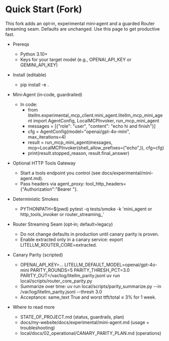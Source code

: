 # Quick Start (Fork)

This fork adds an opt‑in, experimental mini‑agent and a guarded Router streaming seam. Defaults are unchanged. Use this page to get productive fast.

- Prereqs
  - Python 3.10+
  - Keys for your target model (e.g., OPENAI_API_KEY or GEMINI_API_KEY)

- Install (editable)
  - pip install -e .

- Mini‑Agent (in‑code, guardrailed)
  - In code:
    - from litellm.experimental_mcp_client.mini_agent.litellm_mcp_mini_agent import AgentConfig, LocalMCPInvoker, run_mcp_mini_agent
    - messages = [{"role": "user", "content": "echo hi and finish"}]
    - cfg = AgentConfig(model="openai/gpt-4o-mini", max_iterations=4)
    - result = run_mcp_mini_agent(messages, mcp=LocalMCPInvoker(shell_allow_prefixes=("echo",)), cfg=cfg)
    - print(result.stopped_reason, result.final_answer)

- Optional HTTP Tools Gateway
  - Start a tools endpoint you control (see docs/experimental/mini-agent.md).
  - Pass headers via agent_proxy: tool_http_headers={"Authorization":"Bearer <token>"}.

- Deterministic Smokes
  - PYTHONPATH=$(pwd) pytest -q tests/smoke -k 'mini_agent or http_tools_invoker or router_streaming_'

- Router Streaming Seam (opt‑in; default=legacy)
  - Do not change defaults in production until canary parity is proven.
  - Enable extracted only in a canary service: export LITELLM_ROUTER_CORE=extracted.

- Canary Parity (scripted)
  - OPENAI_API_KEY=… LITELLM_DEFAULT_MODEL=openai/gpt-4o-mini     PARITY_ROUNDS=5 PARITY_THRESH_PCT=3.0     PARITY_OUT=/var/log/litellm_parity.jsonl     uv run local/scripts/router_core_parity.py
  - Summarize over time: uv run local/scripts/parity_summarize.py --in /var/log/litellm_parity.jsonl --thresh 3.0
  - Acceptance: same_text True and worst ttft/total ≤ 3% for 1 week.

- Where to read more
  - STATE_OF_PROJECT.md (status, guardrails, plan)
  - docs/my-website/docs/experimental/mini-agent.md (usage + troubleshooting)
  - local/docs/02_operational/CANARY_PARITY_PLAN.md (operations)
